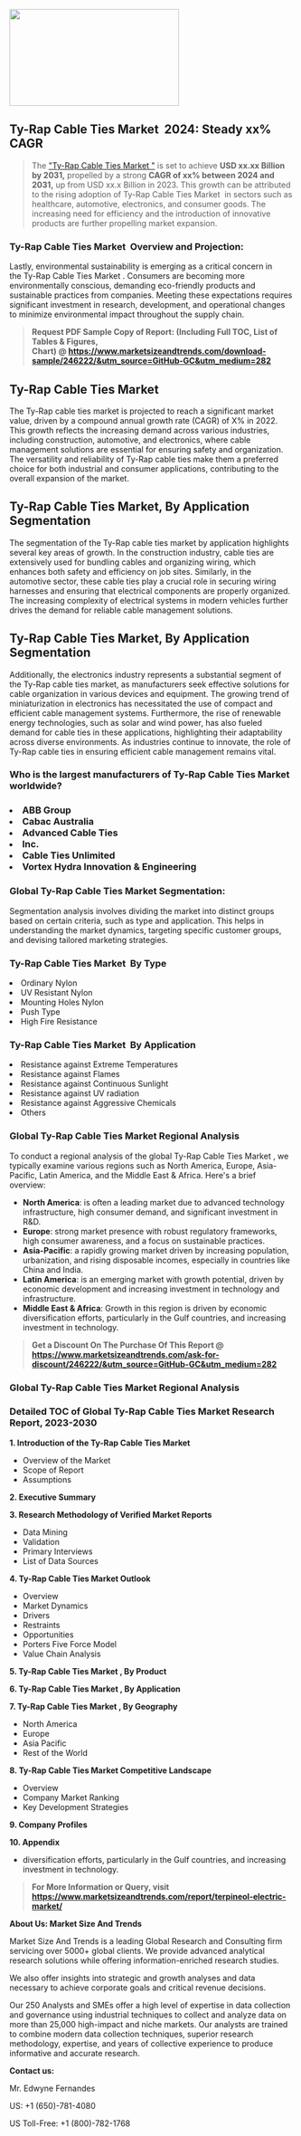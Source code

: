 <p><img class="alignnone size-medium wp-image-20088" src="https://ffe5etoiles.com/wp-content/uploads/2024/12/MST1-300x171.png" alt="" width="300" height="171" /></p><h2 id="ember46" class="ember-view reader-text-block__heading-2">Ty-Rap Cable Ties Market &nbsp;2024: Steady&nbsp;xx% CAGR</h2><blockquote id="ember47" class="ember-view reader-text-block__blockquote">The&nbsp;<a class="app-aware-link " href="https://www.marketsizeandtrends.com/download-sample/246222/&utm_source=GitHub-GC&utm_medium=282" target="_blank" data-test-app-aware-link="">"Ty-Rap Cable Ties Market "</a>&nbsp;is set to achieve&nbsp;<strong>USD&nbsp;xx.xx&nbsp;Billion by 2031,</strong>&nbsp;propelled by a strong&nbsp;<strong>CAGR of&nbsp;xx% between 2024 and 2031,</strong>&nbsp;up from USD xx.x Billion in 2023. This growth can be attributed to the rising adoption of&nbsp;Ty-Rap Cable Ties Market &nbsp;in sectors such as healthcare, automotive, electronics, and consumer goods. The increasing need for efficiency and the introduction of innovative products are further propelling market expansion.</blockquote><h3 id="ember48" class="ember-view reader-text-block__heading-3">Ty-Rap Cable Ties Market &nbsp;Overview and Projection:</h3><p id="ember49" class="ember-view reader-text-block__paragraph">Lastly, environmental sustainability is emerging as a critical concern in the&nbsp;Ty-Rap Cable Ties Market . Consumers are becoming more environmentally conscious, demanding eco-friendly products and sustainable practices from companies. Meeting these expectations requires significant investment in research, development, and operational changes to minimize environmental impact throughout the supply chain.</p><blockquote id="ember50" class="ember-view reader-text-block__blockquote"><strong>Request PDF Sample Copy of Report: (Including Full TOC, List of Tables &amp; Figures, Chart)&nbsp;@&nbsp;<strong><a href="https://www.marketsizeandtrends.com/download-sample/246222/&utm_source=GitHub-GC&utm_medium=282" target="_blank">https://www.marketsizeandtrends.com/download-sample/246222/&utm_source=GitHub-GC&utm_medium=282</a></strong></strong></blockquote><h3 class=""> <h2>Ty-Rap Cable Ties Market</h2><p>The Ty-Rap cable ties market is projected to reach a significant market value, driven by a compound annual growth rate (CAGR) of X% in 2022. This growth reflects the increasing demand across various industries, including construction, automotive, and electronics, where cable management solutions are essential for ensuring safety and organization. The versatility and reliability of Ty-Rap cable ties make them a preferred choice for both industrial and consumer applications, contributing to the overall expansion of the market.</p><h2>Ty-Rap Cable Ties Market, By Application Segmentation</h2><p>The segmentation of the Ty-Rap cable ties market by application highlights several key areas of growth. In the construction industry, cable ties are extensively used for bundling cables and organizing wiring, which enhances both safety and efficiency on job sites. Similarly, in the automotive sector, these cable ties play a crucial role in securing wiring harnesses and ensuring that electrical components are properly organized. The increasing complexity of electrical systems in modern vehicles further drives the demand for reliable cable management solutions.</p><h2>Ty-Rap Cable Ties Market, By Application Segmentation</h2><p>Additionally, the electronics industry represents a substantial segment of the Ty-Rap cable ties market, as manufacturers seek effective solutions for cable organization in various devices and equipment. The growing trend of miniaturization in electronics has necessitated the use of compact and efficient cable management systems. Furthermore, the rise of renewable energy technologies, such as solar and wind power, has also fueled demand for cable ties in these applications, highlighting their adaptability across diverse environments. As industries continue to innovate, the role of Ty-Rap cable ties in ensuring efficient cable management remains vital.</p></h3><h3 id="" class="">Who is the largest manufacturers of&nbsp;Ty-Rap Cable Ties Market worldwide?</h3><h3 class=""></Li><Li>ABB Group</Li><Li> Cabac Australia</Li><Li> Advanced Cable Ties</Li><Li> Inc.</Li><Li> Cable Ties Unlimited</Li><Li> Vortex Hydra Innovation & Engineering</h3><h3 id="ember53" class="ember-view reader-text-block__heading-3">Global&nbsp;Ty-Rap Cable Ties Market Segmentation:</h3><p id="ember54" class="ember-view reader-text-block__paragraph">Segmentation analysis involves dividing the market into distinct groups based on certain criteria, such as type and application. This helps in understanding the market dynamics, targeting specific customer groups, and devising tailored marketing strategies.</p><h3 id="" class="">Ty-Rap Cable Ties Market &nbsp;By Type</h3><p></Li><Li>Ordinary Nylon</Li><Li> UV Resistant Nylon</Li><Li> Mounting Holes Nylon</Li><Li> Push Type</Li><Li> High Fire Resistance</p><h3 id="" class="">Ty-Rap Cable Ties Market &nbsp;By Application</h3><p class=""></Li><Li>Resistance against Extreme Temperatures</Li><Li> Resistance against Flames</Li><Li> Resistance against Continuous Sunlight</Li><Li> Resistance against UV radiation</Li><Li> Resistance against Aggressive Chemicals</Li><Li> Others</p><h3 id="ember62" class="ember-view reader-text-block__heading-3">Global Ty-Rap Cable Ties Market Regional Analysis</h3><p id="ember63" class="ember-view reader-text-block__paragraph">To conduct a regional analysis of the global Ty-Rap Cable Ties Market , we typically examine various regions such as North America, Europe, Asia-Pacific, Latin America, and the Middle East &amp; Africa. Here's a brief overview:</p><ul><li><strong>North America</strong>: is often a leading market due to advanced technology infrastructure, high consumer demand, and significant investment in R&amp;D.</li><li><strong>Europe</strong>: strong market presence with robust regulatory frameworks, high consumer awareness, and a focus on sustainable practices.</li><li><strong>Asia-Pacific</strong>: a rapidly growing market driven by increasing population, urbanization, and rising disposable incomes, especially in countries like China and India.</li><li><strong>Latin America</strong>: is an emerging market with growth potential, driven by economic development and increasing investment in technology and infrastructure.</li><li><strong>Middle East &amp; Africa</strong>: Growth in this region is driven by economic diversification efforts, particularly in the Gulf countries, and increasing investment in technology.</li></ul><blockquote id="ember61" class="ember-view reader-text-block__blockquote"><strong>Get a Discount On The Purchase Of This Report @ <strong><a href="https://html-cleaner.com/" target="">https://www.marketsizeandtrends.com/ask-for-discount/246222/&utm_source=GitHub-GC&utm_medium=282</a></strong></strong></blockquote><h3 id="ember62" class="ember-view reader-text-block__heading-3">Global Ty-Rap Cable Ties Market Regional Analysis</h3><h3 id="" class="">Detailed TOC of Global Ty-Rap Cable Ties Market Research Report, 2023-2030</h3><p id="" class=""><strong>1. Introduction of the Ty-Rap Cable Ties Market </strong></p><ul><li>Overview of the Market</li><li>Scope of Report</li><li>Assumptions</li></ul><p id="" class=""><strong>2. Executive Summary</strong></p><p id="" class=""><strong>3. Research Methodology of Verified Market Reports</strong></p><ul><li>Data Mining</li><li>Validation</li><li>Primary Interviews</li><li>List of Data Sources</li></ul><p id="" class=""><strong>4. Ty-Rap Cable Ties Market Outlook</strong></p><ul><li>Overview</li><li>Market Dynamics</li><li>Drivers</li><li>Restraints</li><li>Opportunities</li><li>Porters Five Force Model</li><li>Value Chain Analysis</li></ul><p id="" class=""><strong>5. Ty-Rap Cable Ties Market , By Product</strong></p><p id="" class=""><strong>6. Ty-Rap Cable Ties Market , By Application</strong></p><p id="" class=""><strong>7. Ty-Rap Cable Ties Market , By Geography</strong></p><ul><li>North America</li><li>Europe</li><li>Asia Pacific</li><li>Rest of the World</li></ul><p id="" class=""><strong>8. Ty-Rap Cable Ties Market Competitive Landscape</strong></p><ul><li>Overview</li><li>Company Market Ranking</li><li>Key Development Strategies</li></ul><p id="" class=""><strong>9. Company Profiles</strong></p><p id="" class=""><strong>10. Appendix</strong></p><ul><li>diversification efforts, particularly in the Gulf countries, and increasing investment in technology.</li></ul><blockquote id="ember65" class="ember-view reader-text-block__blockquote"><strong>For More Information or Query, visit <strong><strong><a href="https://html-cleaner.com/" target="">https://www.marketsizeandtrends.com/report/terpineol-electric-market/</a></strong></strong></strong></blockquote><p id="" class=""><strong>About Us: Market Size And Trends</strong></p><p id="" class="">Market Size And Trends is a leading Global Research and Consulting firm servicing over 5000+ global clients. We provide advanced analytical research solutions while offering information-enriched research studies.</p><p id="" class="">We also offer insights into strategic and growth analyses and data necessary to achieve corporate goals and critical revenue decisions.</p><p id="" class="">Our 250 Analysts and SMEs offer a high level of expertise in data collection and governance using industrial techniques to collect and analyze data on more than 25,000 high-impact and niche markets. Our analysts are trained to combine modern data collection techniques, superior research methodology, expertise, and years of collective experience to produce informative and accurate research.</p><p id="" class=""><strong>Contact us:</strong></p><p id="" class="">Mr. Edwyne Fernandes</p><p id="" class="">US: +1 (650)-781-4080</p><p id="" class="">US Toll-Free: +1 (800)-782-1768</p>
